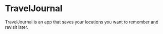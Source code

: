 # TravelJournal
 TravelJournal is an app that saves your locations you want to remember and revisit later.
